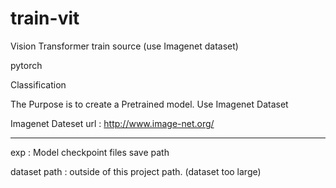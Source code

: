 # train-vit
Vision Transformer train source (use Imagenet dataset)

pytorch

Classification

The Purpose is to create a Pretrained model. Use Imagenet Dataset

Imagenet Dateset url : http://www.image-net.org/

-----------------------------------------------------------------------------------------------------------------------------------------------------------------------------------

exp : Model checkpoint files save path

dataset path : outside of this project path. (dataset too large)
